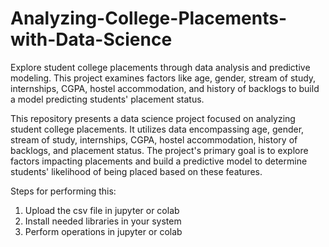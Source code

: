 # Analyzing-College-Placements-with-Data-Science
Explore student college placements through data analysis and predictive modeling. This project examines factors like age, gender, stream of study, internships, CGPA, hostel accommodation, and history of backlogs to build a model predicting students' placement status.

This repository presents a data science project focused on analyzing student college placements. It utilizes data encompassing age, gender, stream of study, internships, CGPA, hostel accommodation, history of backlogs, and placement status. The project's primary goal is to explore factors impacting placements and build a predictive model to determine students' likelihood of being placed based on these features.

Steps for performing this:
1. Upload the csv file in jupyter or colab
2. Install needed libraries in your system
3. Perform operations in jupyter or colab
